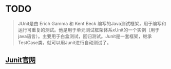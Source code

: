 # TODO

> JUnit是由 Erich Gamma 和 Kent Beck 编写的Java测试框架，用于编写和运行可重复的测试。他是用于单元测试框架体系xUnit的一个实例（用于java语言）。主要用于白盒测试，回归测试。Junit是一套框架，继承TestCase类，就可以用Junit进行自动测试了。







##                                                                                                                 [Junit官网](http://junit.org)



